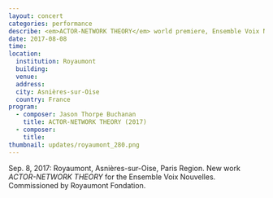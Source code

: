 ```yaml
---
layout: concert
categories: performance
describe: <em>ACTOR-NETWORK THEORY</em> world premiere, Ensemble Voix Nouvelles. Royaumont, Paris Region. 
date: 2017-08-08
time:
location:
  institution: Royaumont
  building:
  venue:
  address:
  city: Asnières-sur-Oise
  country: France
program:
  - composer: Jason Thorpe Buchanan
    title: ACTOR-NETWORK THEORY (2017)
  - composer:
    title:
thumbnail: updates/royaumont_280.png
---
```


Sep. 8, 2017: Royaumont, Asnières-sur-Oise, Paris Region. New work *ACTOR-NETWORK THEORY* for the Ensemble Voix Nouvelles. Commissioned by Royaumont Fondation.

